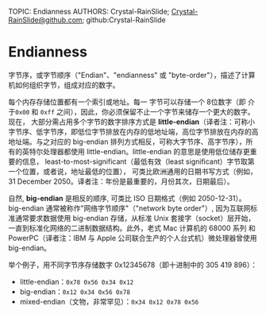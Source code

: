 TOPIC: Endianness
AUTHORS: Crystal-RainSlide; Crystal-RainSlide@github.com; github:Crystal-RainSlide

# Endianness

字节序，或字节顺序（"Endian"、"endianness" 或 "byte-order"），描述了计算机如何组织字节，组成对应的数字。

每个内存存储位置都有一个索引或地址。每一 字节可以存储一个 8位数字（即 介于`0x00` 和 `0xff` 之间），因此，你必须保留不止一个字节来储存一个更大的数字。现在，
大部分需占用多个字节的数字排序方式是 **little-endian**（译者注：可称小字节序、低字节序，即低位字节排放在内存的低地址端，高位字节排放在内存的高地址端。与之对应的 big-endian
排列方式相反，可称大字节序、高字节序），所有的英特尔处理器都使用 little-endian。little-endian 的意思是使用低位储存更重要的信息，
least-to-most-significant（最低有效（least significant）字节取第一个位置，或者说，地址最低的位置），
可类比欧洲通用的日期书写方式（例如，31 December 2050。译者注：年份是最重要的，月份其次，日期最后）。

自然, **big-endian** 是相反的顺序, 可类比 ISO 日期格式（例如 2050-12-31）。
big-endian 通常被称作"网络字节顺序"（"network byte order"）, 因为互联网标准通常要求数据使用 big-endian 存储，从标准 Unix 套接字（socket）层开始，
一直到标准化网络的二进制数据结构。此外，老式 Mac 计算机的 68000 系列 和 PowerPC（译者注：IBM 与 Apple 公司联合生产的个人台式机）微处理器曾使用 big-endian。

举个例子，用不同字节序存储数字 0x12345678（即十进制中的 305 419 896）：

- little-endian：`0x78 0x56 0x34 0x12`
- big-endian：`0x12 0x34 0x56 0x78`
- mixed-endian（文物，非常罕见）：`0x34 0x12 0x78 0x56`
